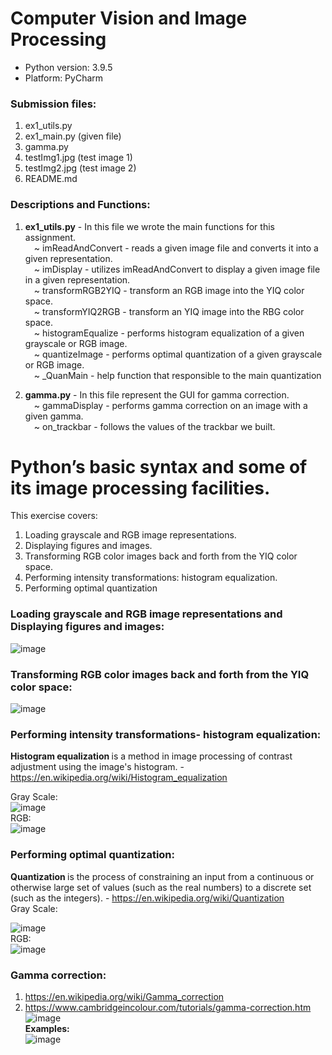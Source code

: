# Computer Vision and Image Processing 
* Python version: 3.9.5 </br>
* Platform: PyCharm </br>

### Submission files:
1. ex1_utils.py
2. ex1_main.py (given file)
3. gamma.py
4. testImg1.jpg (test image 1)
5. testImg2.jpg (test image 2)
6. README.md

### Descriptions and Functions:
1. __ex1_utils.py__ - In this file we wrote the main functions for this assignment.</br>
&emsp;~ imReadAndConvert - reads a given image file and converts it into a given representation.</br>
&emsp;~ imDisplay - utilizes imReadAndConvert to display a given image file in a given representation.</br>
&emsp;~ transformRGB2YIQ - transform an RGB image into the YIQ color space.</br>
&emsp;~ transformYIQ2RGB - transform an YIQ image into the RBG color space.</br>
&emsp;~ histogramEqualize - performs histogram equalization of a given grayscale or RGB image.</br>
&emsp;~ quantizeImage - performs optimal quantization of a given grayscale or RGB image.</br>
&emsp;~ _QuanMain - help function that responsible to the main quantization </br>

2. __gamma.py__ - In this file represent the GUI for gamma correction.</br>
&emsp;~ gammaDisplay - performs gamma correction on an image with a given gamma.</br>
&emsp;~ on_trackbar - follows the values of the trackbar we built.</br>

# Python’s basic syntax and some of its image processing facilities. </br>
This exercise covers:</br>
1. Loading grayscale and RGB image representations. 
2. Displaying figures and images.
3. Transforming RGB color images back and forth from the YIQ color space.
4. Performing intensity transformations: histogram equalization.
5. Performing optimal quantization

### Loading grayscale and RGB image representations and Displaying figures and images:
![image](https://user-images.githubusercontent.com/78349342/159690913-d0daf730-badd-47de-a1eb-a6178a1b31f7.png)

### Transforming RGB color images back and forth from the YIQ color space:
![image](https://user-images.githubusercontent.com/78349342/159686790-e9acff83-1d6f-47e8-a63c-88e093720922.png)

### Performing intensity transformations- histogram equalization:
<b> Histogram equalization </b> is a method in image processing of contrast adjustment using the image's histogram. - https://en.wikipedia.org/wiki/Histogram_equalization <br/>
  
Gray Scale: </br>
![image](https://user-images.githubusercontent.com/78349342/160292996-bbd98a48-7bda-47e1-aeee-7dca93bcf301.png) </br>
RGB: </br>
![image](https://user-images.githubusercontent.com/78349342/160292897-8861d9ee-e560-4caf-8f0e-f55224e2333b.png) </br>

### Performing optimal quantization:
<b> Quantization </b>  is the process of constraining an input from a continuous or otherwise large set of values (such as the real numbers) to a discrete set (such as the integers). - 
https://en.wikipedia.org/wiki/Quantization <br/>
Gray Scale: </br>

![image](https://user-images.githubusercontent.com/78349342/159689796-cdab485b-061f-42dd-a9c7-def7a5cb78eb.png) </br>
RGB: </br>
![image](https://user-images.githubusercontent.com/78349342/159690250-fa87598d-afc9-46b6-8a3d-4eaa85816d08.png)

### Gamma correction:
1. https://en.wikipedia.org/wiki/Gamma_correction
2. https://www.cambridgeincolour.com/tutorials/gamma-correction.htm
![image](https://user-images.githubusercontent.com/78349342/159947656-a92742cb-8711-48df-81ce-21202ab091ac.png) </br>
__Examples:__ </br>
![image](https://user-images.githubusercontent.com/78349342/159948666-be396bc4-b33f-4d3b-814f-ee1cd40178a4.png) </br>





